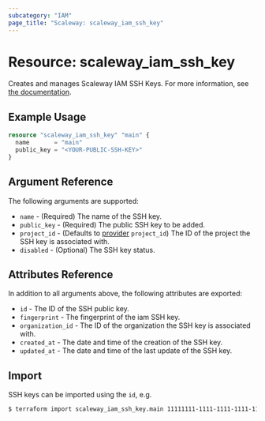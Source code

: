 ```yaml
---
subcategory: "IAM"
page_title: "Scaleway: scaleway_iam_ssh_key"
---
```


# Resource: scaleway_iam_ssh_key

Creates and manages Scaleway IAM SSH Keys.
For more information,
see [the documentation](https://developers.scaleway.com/en/products/iam/api/v1alpha1/#ssh-keys-d8ccd4).

## Example Usage

```terraform
resource "scaleway_iam_ssh_key" "main" {
  name       = "main"
  public_key = "<YOUR-PUBLIC-SSH-KEY>"
}
```

## Argument Reference

The following arguments are supported:

- `name` - (Required) The name of the SSH key.
- `public_key` - (Required) The public SSH key to be added.
- `project_id` - (Defaults to [provider](../index.md#project_id) `project_id`) The ID of the project the SSH key is
  associated with.
- `disabled` - (Optional) The SSH key status.

## Attributes Reference

In addition to all arguments above, the following attributes are exported:

- `id` - The ID of the SSH public key.
- `fingerprint` - The fingerprint of the iam SSH key.
- `organization_id` - The ID of the organization the SSH key is associated with.
- `created_at` - The date and time of the creation of the SSH key.
- `updated_at` - The date and time of the last update of the SSH key.

## Import

SSH keys can be imported using the `id`, e.g.

```bash
$ terraform import scaleway_iam_ssh_key.main 11111111-1111-1111-1111-111111111111
```
